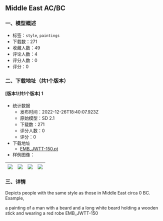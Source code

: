 ## Middle East AC/BC
### 一、模型概述

- 标签：`style`, `paintings`
- 下载数：271
- 收藏人数：49
- 评论人数：4
- 评分人数：0
- 评分：0

### 二、下载地址（共1个版本）

#### [版本1/共1个版本] 1

- 统计数据
  - 发布时间：2022-12-26T18:40:07.923Z
  - 原始模型：SD 2.1
  - 下载数：271
  - 评分人数：0
  - 评分：0
- 下载地址
  - [EMB_JWTT-150.pt](https://civitai.com/api/download/models/2866)
- 样例图像：

| <img src="https://image.civitai.com/xG1nkqKTMzGDvpLrqFT7WA/f684e270-83e8-47d0-075c-7e5fb3458a00/width=450/20186.jpeg" /> | <img src="https://image.civitai.com/xG1nkqKTMzGDvpLrqFT7WA/4e0c6d26-a78f-48e3-276f-09612ec72400/width=450/20190.jpeg" /> | <img src="https://image.civitai.com/xG1nkqKTMzGDvpLrqFT7WA/7967ac28-3601-4dad-3fca-21af8914f400/width=450/20189.jpeg" /> | <img src="https://image.civitai.com/xG1nkqKTMzGDvpLrqFT7WA/2b6e9a5d-d6c1-4260-dd98-5857d08f9200/width=450/20188.jpeg" /> |
| ---- | ---- | ---- | ---- |


### 三、详情
<p>Depicts people with the same style as those in Middle East circa 0 BC. Example,</p><p></p><p>a painting of a man with a beard and a long white beard holding a wooden stick and wearing a red robe  EMB_JWTT-150</p>